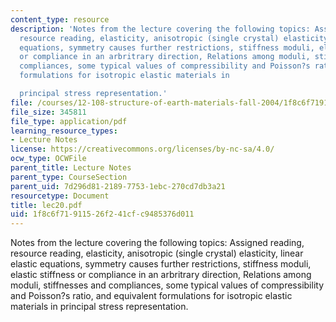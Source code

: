 ```yaml
---
content_type: resource
description: 'Notes from the lecture covering the following topics: Assigned reading,
  resource reading, elasticity, anisotropic (single crystal) elasticity, linear elastic
  equations, symmetry causes further restrictions, stiffness moduli, elastic stiffness
  or compliance in an arbritrary direction, Relations among moduli, stiffnesses and
  compliances, some typical values of compressibility and Poisson?s ratio, and equivalent
  formulations for isotropic elastic materials in

  principal stress representation.'
file: /courses/12-108-structure-of-earth-materials-fall-2004/1f8c6f71911526f241cfc9485376d011_lec20.pdf
file_size: 345811
file_type: application/pdf
learning_resource_types:
- Lecture Notes
license: https://creativecommons.org/licenses/by-nc-sa/4.0/
ocw_type: OCWFile
parent_title: Lecture Notes
parent_type: CourseSection
parent_uid: 7d296d81-2189-7753-1ebc-270cd7db3a21
resourcetype: Document
title: lec20.pdf
uid: 1f8c6f71-9115-26f2-41cf-c9485376d011
---
```

Notes from the lecture covering the following topics: Assigned reading, resource reading, elasticity, anisotropic (single crystal) elasticity, linear elastic equations, symmetry causes further restrictions, stiffness moduli, elastic stiffness or compliance in an arbritrary direction, Relations among moduli, stiffnesses and compliances, some typical values of compressibility and Poisson?s ratio, and equivalent formulations for isotropic elastic materials in
principal stress representation.